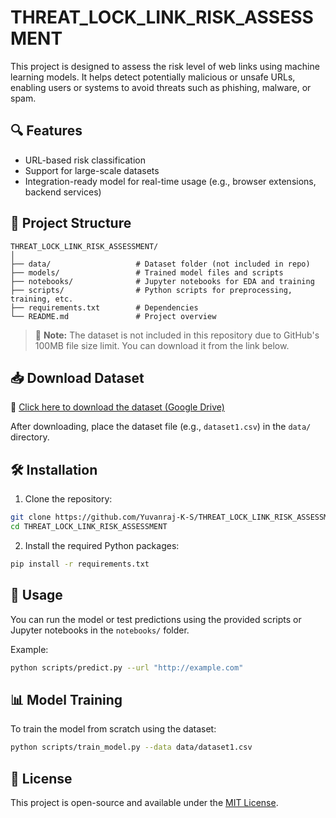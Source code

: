 # THREAT_LOCK_LINK_RISK_ASSESSMENT

This project is designed to assess the risk level of web links using machine learning models. It helps detect potentially malicious or unsafe URLs, enabling users or systems to avoid threats such as phishing, malware, or spam.

## 🔍 Features

- URL-based risk classification
- Support for large-scale datasets
- Integration-ready model for real-time usage (e.g., browser extensions, backend services)

## 📁 Project Structure

```
THREAT_LOCK_LINK_RISK_ASSESSMENT/
│
├── data/                   # Dataset folder (not included in repo)
├── models/                 # Trained model files and scripts
├── notebooks/              # Jupyter notebooks for EDA and training
├── scripts/                # Python scripts for preprocessing, training, etc.
├── requirements.txt        # Dependencies
└── README.md               # Project overview
```

> 📌 **Note:** The dataset is not included in this repository due to GitHub's 100MB file size limit. You can download it from the link below.

## 📥 Download Dataset

📎 [Click here to download the dataset (Google Drive)](https://drive.google.com/file/d/1G07BN_oS8suIEQxMW2o4OaPKv3BpywqK/view?usp=drive_link)

After downloading, place the dataset file (e.g., `dataset1.csv`) in the `data/` directory.

## 🛠️ Installation

1. Clone the repository:

```bash
git clone https://github.com/Yuvanraj-K-S/THREAT_LOCK_LINK_RISK_ASSESSMENT.git
cd THREAT_LOCK_LINK_RISK_ASSESSMENT
```

2. Install the required Python packages:

```bash
pip install -r requirements.txt
```

## 🚀 Usage

You can run the model or test predictions using the provided scripts or Jupyter notebooks in the `notebooks/` folder.

Example:

```bash
python scripts/predict.py --url "http://example.com"
```

## 📊 Model Training

To train the model from scratch using the dataset:

```bash
python scripts/train_model.py --data data/dataset1.csv
```

## 📄 License

This project is open-source and available under the [MIT License](LICENSE).
